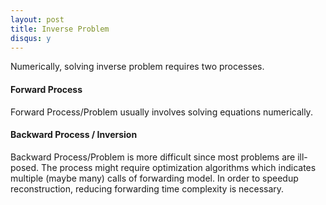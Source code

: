 ```yaml
---
layout: post
title: Inverse Problem
disqus: y
---
```


Numerically, solving inverse problem requires two processes.

#### Forward Process

Forward Process/Problem usually involves solving equations numerically.

#### Backward Process / Inversion

Backward Process/Problem is more difficult since most problems are ill-posed. The process might require optimization algorithms which indicates multiple (maybe many) calls of forwarding model. In order to speedup reconstruction, reducing forwarding time complexity is necessary.
